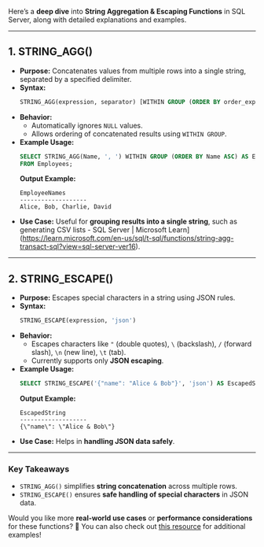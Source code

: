 Here’s a **deep dive** into **String Aggregation & Escaping Functions** in SQL Server, along with detailed explanations and examples.

---

## **1. STRING_AGG()**
- **Purpose:** Concatenates values from multiple rows into a single string, separated by a specified delimiter.
- **Syntax:**
  ```sql
  STRING_AGG(expression, separator) [WITHIN GROUP (ORDER BY order_expression)]
  ```
- **Behavior:**
  - Automatically ignores `NULL` values.
  - Allows ordering of concatenated results using `WITHIN GROUP`.
- **Example Usage:**
  ```sql
  SELECT STRING_AGG(Name, ', ') WITHIN GROUP (ORDER BY Name ASC) AS EmployeeNames
  FROM Employees;
  ```
  **Output Example:**  
  ```
  EmployeeNames
  -------------------
  Alice, Bob, Charlie, David
  ```
- **Use Case:** Useful for **grouping results into a single string**, such as generating CSV lists - SQL Server | Microsoft Learn](https://learn.microsoft.com/en-us/sql/t-sql/functions/string-agg-transact-sql?view=sql-server-ver16).

---

## **2. STRING_ESCAPE()**
- **Purpose:** Escapes special characters in a string using JSON rules.
- **Syntax:**
  ```sql
  STRING_ESCAPE(expression, 'json')
  ```
- **Behavior:**
  - Escapes characters like `"` (double quotes), `\` (backslash), `/` (forward slash), `\n` (new line), `\t` (tab).
  - Currently supports only **JSON escaping**.
- **Example Usage:**
  ```sql
  SELECT STRING_ESCAPE('{"name": "Alice & Bob"}', 'json') AS EscapedString;
  ```
  **Output Example:**  
  ```
  EscapedString
  -------------------
  {\"name\": \"Alice & Bob\"}
  ```
- **Use Case:** Helps in **handling JSON data safely**.

---

### **Key Takeaways**
- `STRING_AGG()` simplifies **string concatenation** across multiple rows.
- `STRING_ESCAPE()` ensures **safe handling of special characters** in JSON data.

Would you like more **real-world use cases** or **performance considerations** for these functions? 🚀 You can also check out [this resource](https://www.mssqltips.com/tutorial/sql-string-escape-function/) for additional examples!